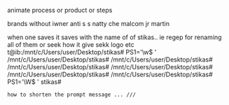 animate process or product or steps

brands without iwner
anti s s
natty
che
malcom
jr martin


when one saves it saves with the name  of of stikas.. ie regep for renaming all of them or seek how it give sekk logo etc
t@ib:/mnt/c/Users/user/Desktop/stikas# PS1='\w\$ '
/mnt/c/Users/user/Desktop/stikas#
/mnt/c/Users/user/Desktop/stikas# 
/mnt/c/Users/user/Desktop/stikas# 
/mnt/c/Users/user/Desktop/stikas# 
/mnt/c/Users/user/Desktop/stikas# 
/mnt/c/Users/user/Desktop/stikas# PS1='\W\$ '
stikas# 
~~~~~~~
how to shorten the prompt message ... ///
~~~~~~~